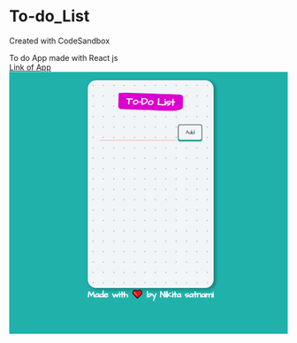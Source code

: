 # To-do_List
Created with CodeSandbox
<div>To do App made with React js </div>
<a href='https://w09l5.csb.app/'>Link of App</a>
<img src='todo.png'/>
